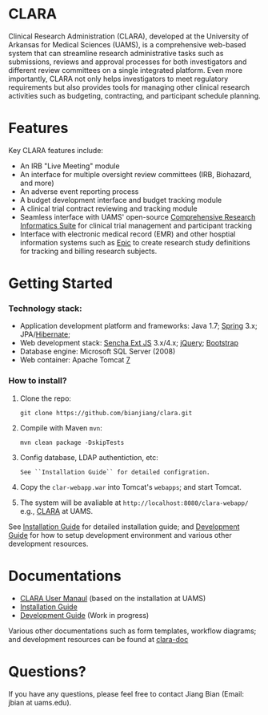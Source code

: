 CLARA
=====

Clinical Research Administration (CLARA), developed at the University of Arkansas for Medical Sciences (UAMS), is a comprehensive web-based system that can streamline research administrative tasks such as submissions, reviews and approval processes for both investigators and different review committees on a single integrated platform. Even more importantly, CLARA not only helps investigators to meet regulatory requirements but also provides tools for managing other clinical research activities such as budgeting, contracting, and participant schedule planning.

Features
=====
Key CLARA features include:

* An IRB "Live Meeting" module
* An interface for multiple oversight review committees (IRB, Biohazard, and more)
* An adverse event reporting process
* A budget development interface and budget tracking module
* A clinical trial contract reviewing and tracking module
* Seamless interface with UAMS' open-source [Comprehensive Research Informatics Suite](http://tri.uams.edu/research-resources-services-directory/biomedical-informatics-data-services/clinical-trials-management/) for clinical trial management and participant tracking
* Interface with electronic medical record (EMR) and other hosptial information systems such as [Epic](www.epic.com/) to create research study definitions for tracking and billing research subjects.

Getting Started
=====
### Technology stack:
* Application development platform and frameworks: Java 1.7; [Spring](http://spring.io/) 3.x; JPA/[Hibernate](http://hibernate.org/); 
* Web development stack: [Sencha Ext JS](https://www.sencha.com/products/extjs/) 3.x/4.x; [jQuery](http://jquery.com/); [Bootstrap](http://getbootstrap.com/)
* Database engine: Microsoft SQL Server (2008)   
* Web container: Apache Tomcat [7](http://tomcat.apache.org/tomcat-7.0-doc/index.html)

### How to install?

1. Clone the repo:

    ```
    git clone https://github.com/bianjiang/clara.git
    ```
    
2. Compile with Maven `mvn`:
    
    ```
    mvn clean package -DskipTests
    ```

3. Config database, LDAP authentiction, etc:
    
    ```
    See ``Installation Guide`` for detailed configration.
    ```

4. Copy the `clar-webapp.war` into Tomcat's `webapps`; and start Tomcat.
5. The system will be avaliable at `http://localhost:8080/clara-webapp/` e.g., [CLARA](https://clara.uams.edu/) at UAMS.

See [Installation Guide](clara-doc/InstallationGuide.md) for detailed installation guide; and [Development Guide](clara-doc/DevelopmentGuide.md) for how to setup development environment and various other development resources.

Documentations
=====

* [CLARA User Manaul](https://clara.uams.edu/wiki/doku.php?id=start) (based on the installation at UAMS)
* [Installation Guide](clara-doc/InstallationGuide.md)
* [Development Guide](clara-doc/DevelopmentGuide.md) (Work in progress)

Various other documentations such as form templates, workflow diagrams; and development resources can be found at [clara-doc](clara-doc/)

Questions?
=====
If you have any questions, please feel free to contact Jiang Bian (Email: jbian at uams.edu).
